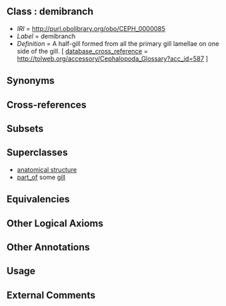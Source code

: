 
## Class : demibranch

 * *IRI* = http://purl.obolibrary.org/obo/CEPH_0000085
 * *Label* = demibranch
 * *Definition* = A half-gill formed from all the primary gill lamellae on one side of the gill. [ [database_cross_reference](../../ef/oboInOwl#hasDbXref.md) = http://tolweb.org/accessory/Cephalopoda_Glossary?acc_id=587 ]

## Synonyms


## Cross-references


## Subsets


## Superclasses

 * [anatomical structure](../../UBERON/61/UBERON_0000061.md)
 * [part_of](../../BFO/50/BFO_0000050.md) some [gill](../../CEPH/22/CEPH_0000122.md)

## Equivalencies


## Other Logical Axioms


## Other Annotations


## Usage


## External Comments

